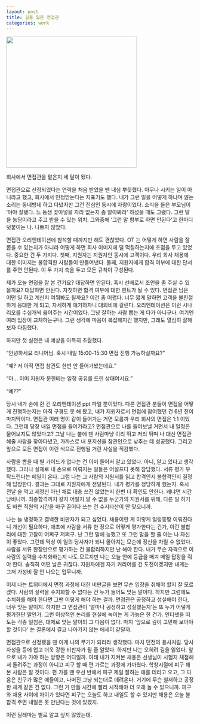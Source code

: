 ```yaml
---
layout: post
title: 길을 잃은 면접관
categories: work
---
```


<img src="{{ site.baseurl }}/thumbnails/220522.jpeg" width="350" />

회사에서 면접관을 맡은지 세 달이 됐다.

면접관으로 선정되었다는 연락을 처음 받았을 땐 내심 뿌듯했다. 아무나 시키는 일이 아니라고 했고, 회사에서 인정받는다는 지표기도 했다. 내가 그런 일을 어떻게 하냐며 앓는 소리는 동네방네 하고 다녔지만 그건 진심인 동시에 자랑이었다. 소식을 들은 부모님이 ‘야야 잘됐다. 느 동생 꽂아넣을 자리 없는지 좀 알아봐라’ 하셨을 때도 그랬다. 그런 말을 농담이라고 주고 받을 수 있는 위치. 그와중에 ‘그런 말 함부로 하면 안된다’고 한마디 덧붙이는 나. 나쁘지 않았다.

면접관 오리엔테이션에 참석할 때까지만 해도 괜찮았다. OT 는 어떻게 하면 사람을 잘 뽑을 수 있는지가 아니라 어떻게 하면 회사 이미지에 덜 먹칠하는지에 초점을 두고 있었다. 중요한 건 두 가지다. 첫째, 지원자는 지원자인 동시에 고객이다. 우리 회사 채용에 대한 이미지는 불합격한 사람들이 만들어낸다. 둘째, 지원자에게 합격 여부에 대한 단서를 주면 안된다. 이 두 가지 축을 두고 모든 규칙이 구성된다.

제가 오늘 면접을 잘 본 건가요? 대답하면 안된다. 혹시 선배로서 조언을 좀 주실 수 있을까요? 대답하면 안된다. 자칫하면 합격 여부에 대한 힌트가 될 수 있다. 면접관 님은 어떤 일 하고 계신지 여쭤봐도 될까요? 이건 좀 어렵다. 너무 짧게 말하면 고객을 불친절하게 응대한 게 되고, 자세하게 얘기하자니 대외비에 걸린다. 오리엔테이션은 이런 시나리오를 수십개씩 읊어주는 시간이었다. 그냥 잘하는 사람 뽑는 게 다가 아니구나. 여기엔 여러 입장이 교차하는구나. 그런 생각에 마음이 복잡해지긴 했지만, 그래도 열심히 잘해보자 다짐했다.

하지만 첫 실전은 내 예상을 아득히 초월했다.

“안녕하세요 리니어님. 혹시 내일 15:00-15:30 면접 진행 가능하실까요?”

“예? 저 아직 면접 참관도 한번 안 들어가봤는데요.”

“아… 이미 지원자 분한테는 일정 공유를 드린 상태여서요.”

“예??”

당시 내가 손에 쥔 건 오리엔테이션 ppt 파일 뿐이었다. 다른 면접관 분들이 면접을 어떻게 진행하는지는 아직 구경도 못 해 봤고, 내가 지원자로서 면접에 참여했던 건 6년 전이 마지막이다. 면접관 여러 명이 같이 들어가는 거면 모를까 우리 회사의 면접은 1:1 이었다. 그런데 당장 내일 면접을 들어가라고? 면접관으로 나를 들여보낼 거면서 내 일정은 물어보지도 않았다고? 그날 나는 불에 덴 사람마냥 이리 뛰고 저리 뛰며 나 대신 면접관 해줄 사람을 찾아다녔고, 가까스로 내 포지션을 참관인으로 낮추는 데 성공했다. 그리고 앞으로 모든 면접이 이런 식으로 진행될 거란 사실을 직감했다.

사람을 뽑을 때 별 가이드가 없다는 건 이미 들어서 알고 있었다. 아니, 알고 있다고 생각했다. 그러나 실제로 내 손으로 이뤄지는 일들은 어설프다 못해 참담했다. 서류 평가 부탁드린다는 메일이 온다. 그럼 나는 그 사람의 지원서를 읽고 합격인지 불합격인지 결정해 답장한다. 결과는 그대로 지원자에게 전달된다. 내가 평가를 정당하게 했는지. 혹시 전날 술 먹고 제정신 아닌 채로 대충 쓰진 않았는지 한번 더 확인도 안한다. 왜냐면 시간 낭비니까. 최종합격까지 갈지 어떨지 알 수 없을 누군가의 지원서를 위해, 다른 일 하기도 바쁜 직원의 시간을 마구 끌어다 쓰는 건 수지타산이 안 맞으니까.

나는 늘 냉정하고 결백한 비판자가 되고 싶었다. 채용이란 게 이렇게 얼렁뚱땅 이뤄진다니 개선이 필요하다, 애초에 사람을 서류 한 장으로 어떻게 평가한다는 건가, 이런 불합리에 대한 고찰이 어쩌구 저쩌구. 난 그런 말에 능했고 또 그런 말을 할 줄 아는 나 자신이 좋았다. 그런데 막상 이 일의 당사자가 되니 몰아치는 모순에 정신을 차릴 수 없었다. 사람을 서류 한장만으로 평가하는 건 불합리하지만 난 해야 한다. 내가 무슨 자격으로 이 사람의 실력을 수치화하는지 나도 모르지만 나는 오늘 안에 등급을 매겨 메일 답장을 줘야 한다. 솔직히 어떤 날은 귀찮다. 지원자에겐 자기 커리어를 건 도전이겠지만 내게는 그저 가성비 잘 안 나오는 업무니까.

이제 나는 트위터에서 면접 과정에 대한 비판글을 보면 무슨 입장을 취해야 할지 잘 모르겠다. 사람의 실력을 수치화할 수 없다는 건 누가 들어도 맞는 말이다. 하지만 그럼에도 수치화를 해야 한다면 그땐 어떻게 해야 하는 걸까. 면접관은 공정하고 성실해야 한다, 너무 맞는 말이지. 하지만 그 면접관이 '얼마나 공정하고 성실했는지'는 또 누가 어떻게 평가한단 말인가. 그런 이상적인 논리를 현실에 녹이는 게 가능은 한 건가. 인터넷을 떠도는 각종 일침은, 대체로 맞는 말이되 그 다음이 없다. 마치 '앞으로 깊이 고민해 보아야 할 것이다' 는 결론에서 결코 나아가지 않는 에세이 같달까.

면접관으로 선정됐을 땐 이게 나의 무기가 되리라 생각했다. 마치 던전의 용사처럼. 당사자성을 등에 업고 더욱 강한 비판자가 될 줄 알았다. 하지만 나는 오히려 길을 잃었다. 앞으로 내가 가야 하는 방향은 어디일까. 여태 내가 지켜본 채용은 선생님이 시험지 채점해서 돌려주는 과정이 아니고 피구 할 때 편 가르는 과정에 가까웠다. 학창시절에 피구 해 본 사람은 알 것이다. 편 가를 땐 우선 반에서 피구 제일 잘하는 애를 데리고 오고, 그 다음은 친구가 많은 애들이고, 나머진 그냥 되는대로 데려온다. 거기에 무슨 철저하고 공정한 체계 같은 건 없다. 그런 거 만들 시간에 빨리 시작해야 더 오래 놀 수 있으니까. 피구와 채용 사이에 차이가 있다면 피구는 오늘도 하고 내일도 할 수 있지만 채용은 오늘 불합격 주면 내일은 못 만난다는 것에 있겠지.

이런 딜레마는 별로 알고 싶지 않았는데.
